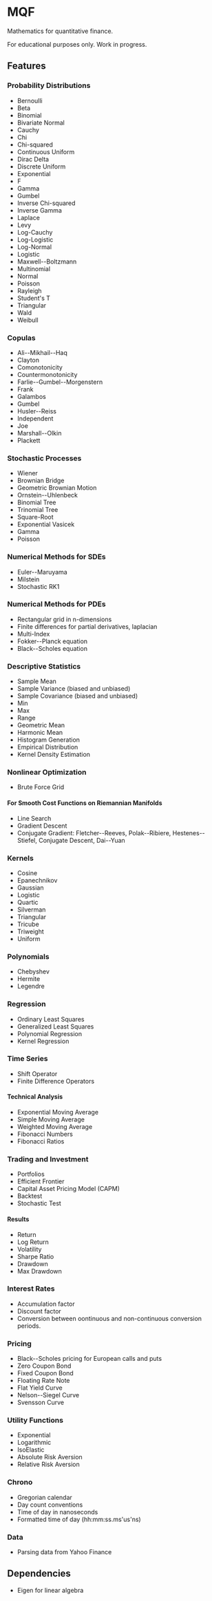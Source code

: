 # MQF

Mathematics for quantitative finance.

For educational purposes only. Work in progress.

## Features

### Probability Distributions

* Bernoulli
* Beta
* Binomial
* Bivariate Normal
* Cauchy
* Chi
* Chi-squared
* Continuous Uniform
* Dirac Delta
* Discrete Uniform
* Exponential
* F
* Gamma
* Gumbel
* Inverse Chi-squared
* Inverse Gamma
* Laplace
* Levy
* Log-Cauchy
* Log-Logistic
* Log-Normal
* Logistic
* Maxwell--Boltzmann
* Multinomial
* Normal
* Poisson
* Rayleigh
* Student's T
* Triangular
* Wald
* Weibull

### Copulas

* Ali--Mikhail--Haq
* Clayton
* Comonotonicity
* Countermonotonicity
* Farlie--Gumbel--Morgenstern
* Frank
* Galambos
* Gumbel
* Husler--Reiss
* Independent
* Joe
* Marshall--Olkin
* Plackett

### Stochastic Processes

* Wiener
* Brownian Bridge
* Geometric Brownian Motion
* Ornstein--Uhlenbeck
* Binomial Tree
* Trinomial Tree
* Square-Root
* Exponential Vasicek
* Gamma
* Poisson

### Numerical Methods for SDEs

* Euler--Maruyama
* Milstein
* Stochastic RK1

### Numerical Methods for PDEs

* Rectangular grid in n-dimensions
* Finite differences for partial derivatives, laplacian
* Multi-Index
* Fokker--Planck equation
* Black--Scholes equation

### Descriptive Statistics

* Sample Mean
* Sample Variance (biased and unbiased)
* Sample Covariance (biased and unbiased)
* Min
* Max
* Range
* Geometric Mean
* Harmonic Mean
* Histogram Generation
* Empirical Distribution
* Kernel Density Estimation

### Nonlinear Optimization

* Brute Force Grid

#### For Smooth Cost Functions on Riemannian Manifolds

* Line Search
* Gradient Descent
* Conjugate Gradient: Fletcher--Reeves, Polak--Ribiere, Hestenes--Stiefel, Conjugate Descent, Dai--Yuan

### Kernels

* Cosine
* Epanechnikov
* Gaussian
* Logistic
* Quartic
* Silverman
* Triangular
* Tricube
* Triweight
* Uniform

### Polynomials

* Chebyshev
* Hermite
* Legendre

### Regression

* Ordinary Least Squares
* Generalized Least Squares
* Polynomial Regression
* Kernel Regression

### Time Series

* Shift Operator
* Finite Difference Operators

#### Technical Analysis

* Exponential Moving Average
* Simple Moving Average
* Weighted Moving Average
* Fibonacci Numbers
* Fibonacci Ratios

### Trading and Investment

* Portfolios
* Efficient Frontier
* Capital Asset Pricing Model (CAPM)
* Backtest
* Stochastic Test

#### Results

* Return
* Log Return
* Volatility
* Sharpe Ratio
* Drawdown
* Max Drawdown

### Interest Rates

* Accumulation factor
* Discount factor
* Conversion between oontinuous and non-continuous conversion periods.

### Pricing

* Black--Scholes pricing for European calls and puts
* Zero Coupon Bond
* Fixed Coupon Bond
* Floating Rate Note
* Flat Yield Curve
* Nelson--Siegel Curve
* Svensson Curve

### Utility Functions

* Exponential
* Logarithmic
* IsoElastic
* Absolute Risk Aversion
* Relative Risk Aversion

### Chrono

* Gregorian calendar
* Day count conventions
* Time of day in nanoseconds
* Formatted time of day (hh:mm:ss.ms'us'ns)

### Data

* Parsing data from Yahoo Finance

## Dependencies

* Eigen for linear algebra




